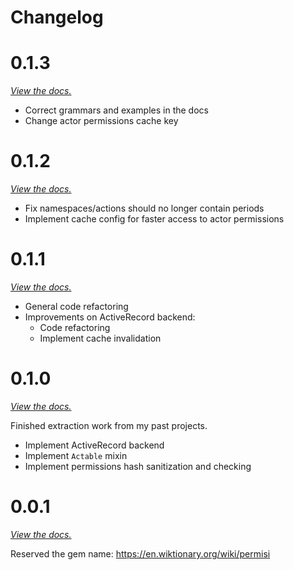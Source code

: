 # Changelog

# 0.1.3

[_View the docs._](https://github.com/ukazap/permisi/blob/v0.1.3/README.md)

- Correct grammars and examples in the docs
- Change actor permissions cache key

# 0.1.2

[_View the docs._](https://github.com/ukazap/permisi/blob/v0.1.2/README.md)

- Fix namespaces/actions should no longer contain periods
- Implement cache config for faster access to actor permissions

# 0.1.1

[_View the docs._](https://github.com/ukazap/permisi/blob/v0.1.1/README.md)

- General code refactoring
- Improvements on ActiveRecord backend:
  - Code refactoring
  - Implement cache invalidation

# 0.1.0

[_View the docs._](https://github.com/ukazap/permisi/blob/v0.1.0/README.md)

Finished extraction work from my past projects.

- Implement ActiveRecord backend
- Implement `Actable` mixin
- Implement permissions hash sanitization and checking

# 0.0.1

[_View the docs._](https://github.com/ukazap/permisi/blob/v0.0.1/README.md)

Reserved the gem name: https://en.wiktionary.org/wiki/permisi
